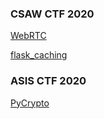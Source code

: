 ### CSAW CTF 2020
[WebRTC](https://github.com/shouc/writeups/blob/master/webrtc.md)

[flask_caching](https://github.com/shouc/writeups/blob/master/flask_caching.py)

### ASIS CTF 2020
[PyCrypto](https://github.com/shouc/writeups/blob/master/pycrypto.md)
